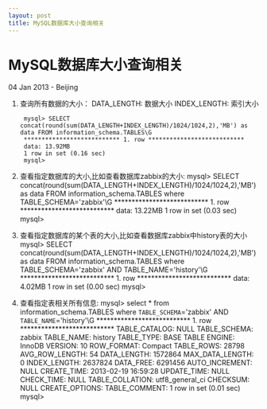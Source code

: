 ```yaml
---
layout: post
title: MySQL数据库大小查询相关
---
```


MySQL数据库大小查询相关
========================
04 Jan 2013 - Beijing

1. 查询所有数据的大小：
		DATA_LENGTH: 数据大小
		INDEX_LENGTH: 索引大小
		
		mysql> SELECT concat(round(sum(DATA_LENGTH+INDEX_LENGTH)/1024/1024,2),'MB') as data FROM information_schema.TABLES\G
		*************************** 1. row ***************************
		data: 13.92MB
		1 row in set (0.16 sec)
		mysql> 
		
2. 查看指定数据库的大小,比如查看数据库zabbix的大小:
		mysql> SELECT concat(round(sum(DATA_LENGTH+INDEX_LENGTH)/1024/1024,2),'MB') as data FROM information_schema.TABLES where TABLE_SCHEMA='zabbix'\G
		*************************** 1. row ***************************
		data: 13.22MB
		1 row in set (0.03 sec)
		mysql> 
		
3. 查看指定数据库的某个表的大小,比如查看数据库zabbix中history表的大小
		mysql> SELECT concat(round(sum(DATA_LENGTH+INDEX_LENGTH)/1024/1024,2),'MB') as data FROM information_schema.TABLES where TABLE_SCHEMA='zabbix' AND TABLE_NAME='history'\G
		*************************** 1. row ***************************
		data: 4.02MB
		1 row in set (0.00 sec)
		mysql> 

4. 查看指定表相关所有信息:
		mysql> select * from information_schema.TABLES where `TABLE_SCHEMA`='zabbix' AND `TABLE_NAME`='history'\G
		*************************** 1. row ***************************
		  TABLE_CATALOG: NULL
		   TABLE_SCHEMA: zabbix
			 TABLE_NAME: history
			 TABLE_TYPE: BASE TABLE
				 ENGINE: InnoDB
				VERSION: 10
			 ROW_FORMAT: Compact
			 TABLE_ROWS: 28798
		 AVG_ROW_LENGTH: 54
			DATA_LENGTH: 1572864
		MAX_DATA_LENGTH: 0
		   INDEX_LENGTH: 2637824
			  DATA_FREE: 6291456
		 AUTO_INCREMENT: NULL
			CREATE_TIME: 2013-02-19 16:59:28
			UPDATE_TIME: NULL
			 CHECK_TIME: NULL
		TABLE_COLLATION: utf8_general_ci
			   CHECKSUM: NULL
		 CREATE_OPTIONS: 
		  TABLE_COMMENT: 
		1 row in set (0.01 sec)
		mysql> 